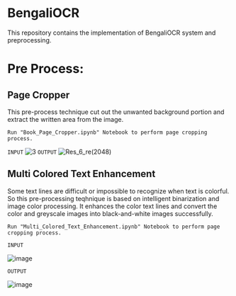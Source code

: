 # BengaliOCR 
This repository contains the implementation of BengaliOCR system and preprocessing.

# Pre Process:
  ## Page Cropper
  This pre-process technique cut out the unwanted background portion and extract the written area from the image.
  
  `Run "Book_Page_Cropper.ipynb" Notebook to perform page cropping process.`
  
`INPUT`
![3](https://user-images.githubusercontent.com/16709991/83763041-12deff00-a69a-11ea-8541-553d88e21bb0.png)
`OUTPUT`
![Res_6_re(2048)](https://user-images.githubusercontent.com/16709991/83763340-66514d00-a69a-11ea-8a5d-84612dd1d636.png)


  ## Multi Colored Text Enhancement
  Some text lines are difficult or impossible to recognize when text is colorful. 
  So this pre-processing teqhnique is based on intelligent binarization and image color processing.
  It enhances the color text lines and convert the color and greyscale images into black-and-white images successfully.
  
  `Run "Multi_Colored_Text_Enhancement.ipynb" Notebook to perform page cropping process.`
  
`INPUT`

![image](https://user-images.githubusercontent.com/16709991/83763859-014a2700-a69b-11ea-9b09-18c9b9d59164.png)

`OUTPUT`

![image](https://user-images.githubusercontent.com/16709991/83763889-0c04bc00-a69b-11ea-9a7e-8565c1df6cd2.png)
